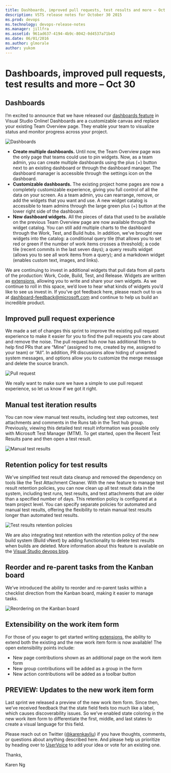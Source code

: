 ```yaml
---
title: Dashboards, improved pull requests, test results and more – Oct 30
description: VSTS release notes for October 30 2015
ms.prod: devops
ms.technology: devops-release-notes
ms.manager: jillfra
ms.assetid: 961ad637-4194-4b9c-8042-0d4537a71b43
ms.date: 06/01/2016
ms.author: glmorale
author: yukom
---
```


# Dashboards, improved pull requests, test results and more – Oct 30

## Dashboards

I’m excited to announce that we have released our [dashboards feature](http://blogs.msdn.com/b/visualstudioalm/archive/2015/08/26/agile-project-management-futures-august-2015.aspx) in Visual Studio Online! Dashboards are a customizable canvas and replace your existing Team Overview page. They enable your team to visualize status and monitor progress across your project.

![Dashboards](_img/10_30_01.png)

- **Create multiple dashboards.** Until now, the Team Overview page was the only page that teams could use to pin widgets. Now, as a team admin, you can create multiple dashboards using the plus (+) button next to an existing dashboard or through the dashboard manager. The dashboard manager is accessible through the settings icon on the dashboard.
- **Customizable dashboards.** The existing project home pages are now a completely customizable experience, giving you full control of all the data on your screen. As a team admin, you can rearrange, remove, or add the widgets that you want and use. A new widget catalog is accessible to team admins through the large green plus (+) button at the lower right side of the dashboard.
- **New dashboard widgets.** All the pieces of data that used to be available on the previous Team Overview page are now available through the widget catalog. You can still add multiple charts to the dashboard through the Work, Test, and Build hubs. In addition, we’ve brought new widgets into the catalog: a conditional query tile (that allows you to set red or green if the number of work items crosses a threshold); a code tile (recent commits in the last seven days); a query results widget (allows you to see all work items from a query); and a markdown widget (enables custom text, images, and links).

We are continuing to invest in additional widgets that pull data from all parts of the production: Work, Code, Build, Test, and Release. Widgets are written as [extensions](/azure/devops/integrate/), allowing you to write and share your own widgets. As we continue to roll in this space, we’d love to hear what kinds of widgets you’d like to see us invest in. If you’ve got feedback here, please reach out to us at [dashboard-feedback@microsoft.com](mailto:dashboard-feedback@microsoft.com) and continue to help us build an incredible product.

## Improved pull request experience

We made a set of changes this sprint to improve the existing pull request experience to make it easier for you to find the pull requests you care about and remove the noise. The pull request hub now has additional filters to help find PRs that are “Mine” (assigned to me, created by me, assigned to your team) or “All”. In addition, PR discussions allow hiding of unwanted system messages, and options allow you to customize the merge message and delete the source branch.

![Pull request](_img/10_30_02.png)

We really want to make sure we have a simple to use pull request experience, so let us know if we got it right.

## Manual test iteration results

You can now view manual test results, including test step outcomes, test attachments and comments in the Runs tab in the Test hub group. Previously, viewing this detailed test result information was possible only with Microsoft Test Manager (MTM). To get started, open the Recent Test Results pane and then open a test result.

![Manual test results](_img/10_30_03.png)

## Retention policy for test results

We've simplified test result data cleanup and removed the dependency on tools like the Test Attachment Cleaner. With the new feature to manage test result retention policies, you can now clean up all test result data in the system, including test runs, test results, and test attachments that are older than a specified number of days. This retention policy is configured at a team project level. You can specify separate policies for automated and manual test results, offering the flexibility to retain manual test results longer than automated test results.

![Test results retention policies](_img/10_30_04.png)

We are also integrating test retention with the retention policy of the new build system (Build vNext) by adding functionality to delete test results when builds are deleted. More information about this feature is available on the [Visual Studio devops blog](http://blogs.msdn.com/b/visualstudioalm/archive/2015/10/08/test-result-data-retention-with-team-foundation-server-2015.aspx).

## Reorder and re-parent tasks from the Kanban board

We’ve introduced the ability to reorder and re-parent tasks within a checklist direction from the Kanban board, making it easier to manage tasks.

![Reordering on the Kanban board](_img/10_30_05.png)

## Extensibility on the work item form

For those of you eager to get started writing [extensions](/azure/devops/integrate/), the ability to extend both the existing and the new work item form is now available! The open extensibility points include:

- New page contributions shown as an additional page on the work item form
- New group contributions will be added as a group in the form
- New action contributions will be added as a toolbar button

## PREVIEW: Updates to the new work item form

Last sprint we released a preview of the new work item form. Since then, we’ve received feedback that the state field feels too much like a label, which causes discoverability issues. So we’ve enabled state coloring in the new work item form to differentiate the first, middle, and last states to create a visual language for this field.

Please reach out on Twitter ([@karenkayliu](https://twitter.com/karenkayliu)) if you have thoughts, comments, or questions about anything described here. And please help us prioritize by heading over to [UserVoice](http://visualstudio.uservoice.com/forums/330519-vso) to add your idea or vote for an existing one.

Thanks,

Karen Ng





